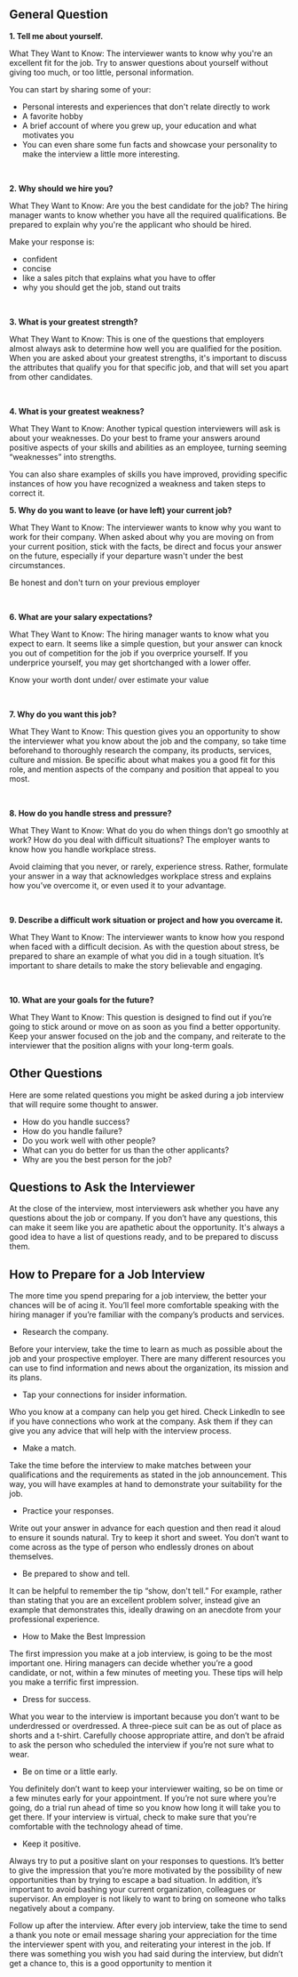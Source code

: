 ## General Question 

**1. Tell me about yourself.**

What They Want to Know: The interviewer wants to know why you're an excellent fit for the job. Try to answer questions about yourself without giving too much, or too little, personal information.

You can start by sharing some of your:
- Personal interests and experiences that don't relate directly to work
- A favorite hobby 
- A brief account of where you grew up, your education and what motivates you
- You can even share some fun facts and showcase your personality to make the interview a little more interesting.

<br>

**2. Why should we hire you?**

What They Want to Know: Are you the best candidate for the job? The hiring manager wants to know whether you have all the required qualifications. Be prepared to explain why you're the applicant who should be hired. 


Make your response is:
- confident
- concise
- like a sales pitch that explains what you have to offer
- why you should get the job, stand out traits

<br>

**3. What is your greatest strength?**

What They Want to Know: This is one of the questions that employers almost always ask to determine how well you are qualified for the position. When you are asked about your greatest strengths, it's important to discuss the attributes that qualify you for that specific job, and that will set you apart from other candidates. 

<br>

**4. What is your greatest weakness?**

What They Want to Know: Another typical question interviewers will ask is about your weaknesses. Do your best to frame your answers around positive aspects of your skills and abilities as an employee, turning seeming “weaknesses” into strengths.


You can also share examples of skills you have improved, providing specific instances of how you have recognized a weakness and taken steps to correct it.



**5. Why do you want to leave (or have left) your current job?**


What They Want to Know: The interviewer wants to know why you want to work for their company. When asked about why you are moving on from your current position, stick with the facts, be direct and focus your answer on the future, especially if your departure wasn't under the best circumstances. 

Be honest and don't turn on your previous employer

<br>

**6. What are your salary expectations?**

What They Want to Know: The hiring manager wants to know what you expect to earn. It seems like a simple question, but your answer can knock you out of competition for the job if you overprice yourself. If you underprice yourself, you may get shortchanged with a lower offer. 

Know your worth dont under/ over estimate your value

<br>

**7. Why do you want this job?**

What They Want to Know: This question gives you an opportunity to show the interviewer what you know about the job and the company, so take time beforehand to thoroughly research the company, its products, services, culture and mission. Be specific about what makes you a good fit for this role, and mention aspects of the company and position that appeal to you most.

<br>

**8. How do you handle stress and pressure?**

What They Want to Know: What do you do when things don’t go smoothly at work? How do you deal with difficult situations? The employer wants to know how you handle workplace stress.

Avoid claiming that you never, or rarely, experience stress. Rather, formulate your answer in a way that acknowledges workplace stress and explains how you’ve overcome it, or even used it to your advantage.

<br>

**9. Describe a difficult work situation or project and how you overcame it.**

What They Want to Know: The interviewer wants to know how you respond when faced with a difficult decision. As with the question about stress, be prepared to share an example of what you did in a tough situation. It’s important to share details to make the story believable and engaging. 

<br>

**10. What are your goals for the future?**

What They Want to Know: This question is designed to find out if you’re going to stick around or move on as soon as you find a better opportunity. Keep your answer focused on the job and the company, and reiterate to the interviewer that the position aligns with your long-term goals.

## Other Questions

Here are some related questions you might be asked during a job interview that will require some thought to answer.

- How do you handle success?
- How do you handle failure?
- Do you work well with other people?
- What can you do better for us than the other applicants?
- Why are you the best person for the job?

## Questions to Ask the Interviewer

At the close of the interview, most interviewers ask whether you have any questions about the job or company. If you don’t have any questions, this can make it seem like you are apathetic about the opportunity. It's always a good idea to have a list of questions ready, and to be prepared to discuss them.

## How to Prepare for a Job Interview

The more time you spend preparing for a job interview, the better your chances will be of acing it. You’ll feel more comfortable speaking with the hiring manager if you’re familiar with the company’s products and services.

- Research the company. 

Before your interview, take the time to learn as much as possible about the job and your prospective employer. 
There are many different resources you can use to find information and news about the organization, its mission and its plans.

- Tap your connections for insider information.

Who you know at a company can help you get hired.
Check LinkedIn to see if you have connections who work at the company. Ask them if they can give you any advice that will help with the interview process.


- Make a match. 

Take the time before the interview to make matches between your qualifications and the requirements as stated in the job announcement. 
This way, you will have examples at hand to demonstrate your suitability for the job.

- Practice your responses. 

Write out your answer in advance for each question and then read it aloud to ensure it sounds natural.
Try to keep it short and sweet. You don’t want to come across as the type of person who endlessly drones on about themselves.

- Be prepared to show and tell. 

It can be helpful to remember the tip “show, don't tell.” For example, rather than stating that you are an excellent problem solver, instead give an example that demonstrates this, ideally drawing on an anecdote from your professional experience.

- How to Make the Best Impression

The first impression you make at a job interview, is going to be the most important one.
Hiring managers can decide whether you’re a good candidate, or not, within a few minutes of meeting you. These tips will help you make a terrific first impression.

- Dress for success.

What you wear to the interview is important because you don’t want to be underdressed or overdressed. A three-piece suit can be as out of place as shorts and a t-shirt. Carefully choose appropriate attire, and don’t be afraid to ask the person who scheduled the interview if you’re not sure what to wear.

- Be on time or a little early. 

You definitely don’t want to keep your interviewer waiting, so be on time or a few minutes early for your appointment. If you’re not sure where you’re going, do a trial run ahead of time so you know how long it will take you to get there. If your interview is virtual, check to make sure that you're comfortable with the technology ahead of time.

- Keep it positive. 

Always try to put a positive slant on your responses to questions. It’s better to give the impression that you’re more motivated by the possibility of new opportunities than by trying to escape a bad situation. In addition, it’s important to avoid bashing your current organization, colleagues or supervisor. An employer is not likely to want to bring on someone who talks negatively about a company.

Follow up after the interview. After every job interview, take the time to send a thank you note or email message sharing your appreciation for the time the interviewer spent with you, and reiterating your interest in the job. If there was something you wish you had said during the interview, but didn’t get a chance to, this is a good opportunity to mention it


